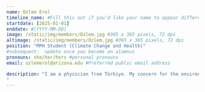 ```yaml
---
name: Ozlem Erol  
timeline_name: #Fill this out if you'd like your name to appear differently on the Timeline.
startdate: [2025-01-01]
enddate: #[YYYY-MM-DD]
image: /static/img/members/Ozlem.jpg #365 x 365 pixels, 72 dpi
altimage: /static/img/members/Ozlem.jpg #365 x 365 pixels, 72 dpi
position: "MPH Student (Climate Change and Health)"
#subsequent:  update once you become an alumnus
pronouns: she/her/hers #personal pronouns
email: ozlemerol@arizona.edu #Preferred public email address

description: "I am a physician from Türkiye. My concern for the environment and compassion for all the living beings inspired me to start my MPH program at the U of A. Currently I am working on my APE project “The Impact of Medication Use on the Body’s Ability to Cope with Heat and Recommendations for Prevention
"
---
```

